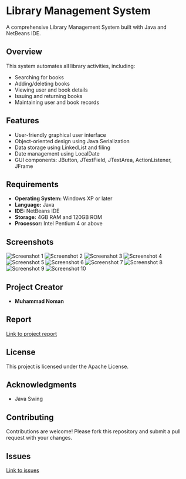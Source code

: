 # Library Management System

A comprehensive Library Management System built with Java and NetBeans IDE.

## Overview

This system automates all library activities, including:

- Searching for books
- Adding/deleting books
- Viewing user and book details
- Issuing and returning books
- Maintaining user and book records

## Features

- User-friendly graphical user interface
- Object-oriented design using Java Serialization
- Data storage using LinkedList and filing
- Date management using LocalDate
- GUI components: JButton, JTextField, JTextArea, ActionListener, JFrame

## Requirements

- **Operating System:** Windows XP or later
- **Language:** Java
- **IDE:** NetBeans IDE
- **Storage:** 4GB RAM and 120GB ROM
- **Processor:** Intel Pentium 4 or above

## Screenshots

![Screenshot 1](https://github.com/MuhammadNoman76/Library-Management-System-in-Java-using-Filing-System-and-Java-Swing/blob/main/screenshots/screenshot1.png)
![Screenshot 2](https://github.com/MuhammadNoman76/Library-Management-System-in-Java-using-Filing-System-and-Java-Swing/blob/main/screenshots/screenshot2.png)
![Screenshot 3](https://github.com/MuhammadNoman76/Library-Management-System-in-Java-using-Filing-System-and-Java-Swing/blob/main/screenshots/screenshot3.png)
![Screenshot 4](https://github.com/MuhammadNoman76/Library-Management-System-in-Java-using-Filing-System-and-Java-Swing/blob/main/screenshots/screenshot4.png)
![Screenshot 5](https://github.com/MuhammadNoman76/Library-Management-System-in-Java-using-Filing-System-and-Java-Swing/blob/main/screenshots/screenshot5.png)
![Screenshot 6](https://github.com/MuhammadNoman76/Library-Management-System-in-Java-using-Filing-System-and-Java-Swing/blob/main/screenshots/screenshot6.png)
![Screenshot 7](https://github.com/MuhammadNoman76/Library-Management-System-in-Java-using-Filing-System-and-Java-Swing/blob/main/screenshots/screenshot7.png)
![Screenshot 8](https://github.com/MuhammadNoman76/Library-Management-System-in-Java-using-Filing-System-and-Java-Swing/blob/main/screenshots/screenshot8.png)
![Screenshot 9](https://github.com/MuhammadNoman76/Library-Management-System-in-Java-using-Filing-System-and-Java-Swing/blob/main/screenshots/screenshot9.png)
![Screenshot 10](https://github.com/MuhammadNoman76/Library-Management-System-in-Java-using-Filing-System-and-Java-Swing/blob/main/screenshots/screenshot10.png)

## Project Creator

- **Muhammad Noman**
 
## Report

[Link to project report](https://github.com/MuhammadNoman76/Library-Management-System-in-Java-using-Filing-System-and-Java-Swing/blob/main/Report/Project%20Report.docx)

## License

This project is licensed under the Apache License.

## Acknowledgments

- Java Swing

## Contributing

Contributions are welcome! Please fork this repository and submit a pull request with your changes.

## Issues

[Link to issues](https://github.com/MuhammadNoman76/Library-Management-System-in-Java-using-Filing-System-and-Java-Swing/issues)
